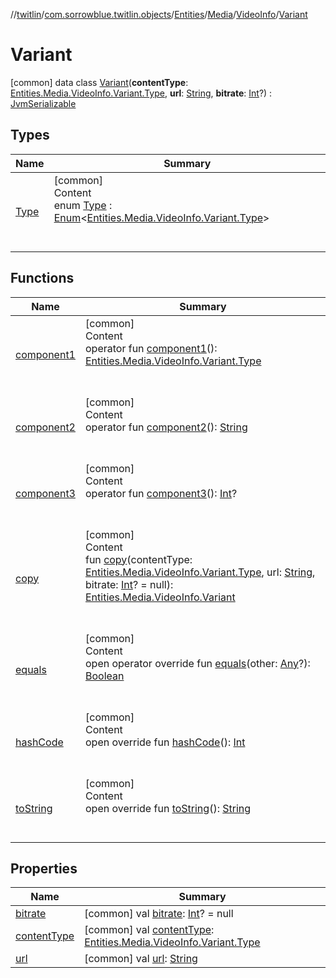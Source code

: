 //[twitlin](../../../../../index.md)/[com.sorrowblue.twitlin.objects](../../../../index.md)/[Entities](../../../index.md)/[Media](../../index.md)/[VideoInfo](../index.md)/[Variant](index.md)



# Variant  
 [common] data class [Variant](index.md)(**contentType**: [Entities.Media.VideoInfo.Variant.Type](-type/index.md), **url**: [String](https://kotlinlang.org/api/latest/jvm/stdlib/kotlin/-string/index.html), **bitrate**: [Int](https://kotlinlang.org/api/latest/jvm/stdlib/kotlin/-int/index.html)?) : [JvmSerializable](../../../../../com.sorrowblue.twitlin.annotation/-jvm-serializable/index.md)   


## Types  
  
|  Name|  Summary| 
|---|---|
| <a name="com.sorrowblue.twitlin.objects/Entities.Media.VideoInfo.Variant.Type///PointingToDeclaration/"></a>[Type](-type/index.md)| <a name="com.sorrowblue.twitlin.objects/Entities.Media.VideoInfo.Variant.Type///PointingToDeclaration/"></a>[common]  <br>Content  <br>enum [Type](-type/index.md) : [Enum](https://kotlinlang.org/api/latest/jvm/stdlib/kotlin/-enum/index.html)<[Entities.Media.VideoInfo.Variant.Type](-type/index.md)>   <br><br><br>


## Functions  
  
|  Name|  Summary| 
|---|---|
| <a name="com.sorrowblue.twitlin.objects/Entities.Media.VideoInfo.Variant/component1/#/PointingToDeclaration/"></a>[component1](component1.md)| <a name="com.sorrowblue.twitlin.objects/Entities.Media.VideoInfo.Variant/component1/#/PointingToDeclaration/"></a>[common]  <br>Content  <br>operator fun [component1](component1.md)(): [Entities.Media.VideoInfo.Variant.Type](-type/index.md)  <br><br><br>
| <a name="com.sorrowblue.twitlin.objects/Entities.Media.VideoInfo.Variant/component2/#/PointingToDeclaration/"></a>[component2](component2.md)| <a name="com.sorrowblue.twitlin.objects/Entities.Media.VideoInfo.Variant/component2/#/PointingToDeclaration/"></a>[common]  <br>Content  <br>operator fun [component2](component2.md)(): [String](https://kotlinlang.org/api/latest/jvm/stdlib/kotlin/-string/index.html)  <br><br><br>
| <a name="com.sorrowblue.twitlin.objects/Entities.Media.VideoInfo.Variant/component3/#/PointingToDeclaration/"></a>[component3](component3.md)| <a name="com.sorrowblue.twitlin.objects/Entities.Media.VideoInfo.Variant/component3/#/PointingToDeclaration/"></a>[common]  <br>Content  <br>operator fun [component3](component3.md)(): [Int](https://kotlinlang.org/api/latest/jvm/stdlib/kotlin/-int/index.html)?  <br><br><br>
| <a name="com.sorrowblue.twitlin.objects/Entities.Media.VideoInfo.Variant/copy/#com.sorrowblue.twitlin.objects.Entities.Media.VideoInfo.Variant.Type#kotlin.String#kotlin.Int?/PointingToDeclaration/"></a>[copy](copy.md)| <a name="com.sorrowblue.twitlin.objects/Entities.Media.VideoInfo.Variant/copy/#com.sorrowblue.twitlin.objects.Entities.Media.VideoInfo.Variant.Type#kotlin.String#kotlin.Int?/PointingToDeclaration/"></a>[common]  <br>Content  <br>fun [copy](copy.md)(contentType: [Entities.Media.VideoInfo.Variant.Type](-type/index.md), url: [String](https://kotlinlang.org/api/latest/jvm/stdlib/kotlin/-string/index.html), bitrate: [Int](https://kotlinlang.org/api/latest/jvm/stdlib/kotlin/-int/index.html)? = null): [Entities.Media.VideoInfo.Variant](index.md)  <br><br><br>
| <a name="kotlin/Any/equals/#kotlin.Any?/PointingToDeclaration/"></a>[equals](../../../../../com.sorrowblue.twitlin.v2.users/-users-api/-expansion/-companion/index.md#%5Bkotlin%2FAny%2Fequals%2F%23kotlin.Any%3F%2FPointingToDeclaration%2F%5D%2FFunctions%2F1930806739)| <a name="kotlin/Any/equals/#kotlin.Any?/PointingToDeclaration/"></a>[common]  <br>Content  <br>open operator override fun [equals](../../../../../com.sorrowblue.twitlin.v2.users/-users-api/-expansion/-companion/index.md#%5Bkotlin%2FAny%2Fequals%2F%23kotlin.Any%3F%2FPointingToDeclaration%2F%5D%2FFunctions%2F1930806739)(other: [Any](https://kotlinlang.org/api/latest/jvm/stdlib/kotlin/-any/index.html)?): [Boolean](https://kotlinlang.org/api/latest/jvm/stdlib/kotlin/-boolean/index.html)  <br><br><br>
| <a name="kotlin/Any/hashCode/#/PointingToDeclaration/"></a>[hashCode](../../../../../com.sorrowblue.twitlin.v2.users/-users-api/-expansion/-companion/index.md#%5Bkotlin%2FAny%2FhashCode%2F%23%2FPointingToDeclaration%2F%5D%2FFunctions%2F1930806739)| <a name="kotlin/Any/hashCode/#/PointingToDeclaration/"></a>[common]  <br>Content  <br>open override fun [hashCode](../../../../../com.sorrowblue.twitlin.v2.users/-users-api/-expansion/-companion/index.md#%5Bkotlin%2FAny%2FhashCode%2F%23%2FPointingToDeclaration%2F%5D%2FFunctions%2F1930806739)(): [Int](https://kotlinlang.org/api/latest/jvm/stdlib/kotlin/-int/index.html)  <br><br><br>
| <a name="kotlin/Any/toString/#/PointingToDeclaration/"></a>[toString](../../../../../com.sorrowblue.twitlin.v2.users/-users-api/-expansion/-companion/index.md#%5Bkotlin%2FAny%2FtoString%2F%23%2FPointingToDeclaration%2F%5D%2FFunctions%2F1930806739)| <a name="kotlin/Any/toString/#/PointingToDeclaration/"></a>[common]  <br>Content  <br>open override fun [toString](../../../../../com.sorrowblue.twitlin.v2.users/-users-api/-expansion/-companion/index.md#%5Bkotlin%2FAny%2FtoString%2F%23%2FPointingToDeclaration%2F%5D%2FFunctions%2F1930806739)(): [String](https://kotlinlang.org/api/latest/jvm/stdlib/kotlin/-string/index.html)  <br><br><br>


## Properties  
  
|  Name|  Summary| 
|---|---|
| <a name="com.sorrowblue.twitlin.objects/Entities.Media.VideoInfo.Variant/bitrate/#/PointingToDeclaration/"></a>[bitrate](bitrate.md)| <a name="com.sorrowblue.twitlin.objects/Entities.Media.VideoInfo.Variant/bitrate/#/PointingToDeclaration/"></a> [common] val [bitrate](bitrate.md): [Int](https://kotlinlang.org/api/latest/jvm/stdlib/kotlin/-int/index.html)? = null   <br>
| <a name="com.sorrowblue.twitlin.objects/Entities.Media.VideoInfo.Variant/contentType/#/PointingToDeclaration/"></a>[contentType](content-type.md)| <a name="com.sorrowblue.twitlin.objects/Entities.Media.VideoInfo.Variant/contentType/#/PointingToDeclaration/"></a> [common] val [contentType](content-type.md): [Entities.Media.VideoInfo.Variant.Type](-type/index.md)   <br>
| <a name="com.sorrowblue.twitlin.objects/Entities.Media.VideoInfo.Variant/url/#/PointingToDeclaration/"></a>[url](url.md)| <a name="com.sorrowblue.twitlin.objects/Entities.Media.VideoInfo.Variant/url/#/PointingToDeclaration/"></a> [common] val [url](url.md): [String](https://kotlinlang.org/api/latest/jvm/stdlib/kotlin/-string/index.html)   <br>

